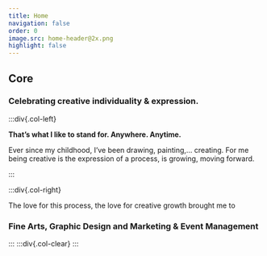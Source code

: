 ```yaml
---
title: Home
navigation: false
order: 0
image.src: home-header@2x.png
highlight: false
---
```

## Core

### Celebrating creative individuality & expression. 

:::div{.col-left}

**That’s what I like to stand for. Anywhere. Anytime.**

Ever since my childhood, I’ve been drawing, painting,… creating. For me being creative is the expression of a process, is growing, moving forward.

:::

:::div{.col-right}

The love for this process, the love for creative growth brought me to 
### Fine Arts, Graphic Design and Marketing & Event Management

:::
:::div{.col-clear}
:::
